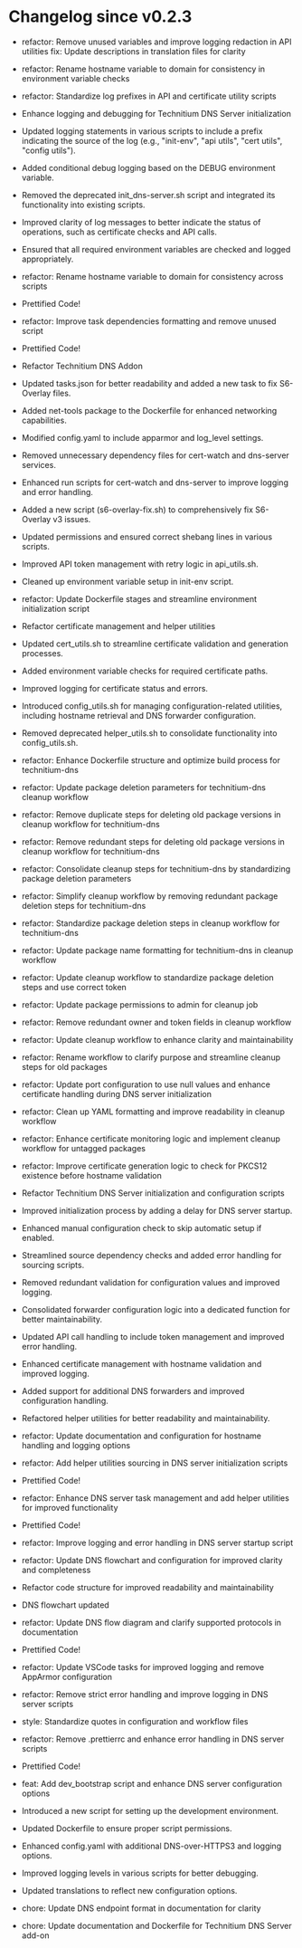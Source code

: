 # Changelog since v0.2.3
- refactor: Remove unused variables and improve logging redaction in API utilities
fix: Update descriptions in translation files for clarity 
- refactor: Rename hostname variable to domain for consistency in environment variable checks 
- refactor: Standardize log prefixes in API and certificate utility scripts 
- Enhance logging and debugging for Technitium DNS Server initialization

- Updated logging statements in various scripts to include a prefix indicating the source of the log (e.g., "init-env", "api utils", "cert utils", "config utils").
- Added conditional debug logging based on the DEBUG environment variable.
- Removed the deprecated init_dns-server.sh script and integrated its functionality into existing scripts.
- Improved clarity of log messages to better indicate the status of operations, such as certificate checks and API calls.
- Ensured that all required environment variables are checked and logged appropriately. 
- refactor: Rename hostname variable to domain for consistency across scripts 
- Prettified Code! 
- refactor: Improve task dependencies formatting and remove unused script 
- Prettified Code! 
- Refactor Technitium DNS Addon

- Updated tasks.json for better readability and added a new task to fix S6-Overlay files.
- Added net-tools package to the Dockerfile for enhanced networking capabilities.
- Modified config.yaml to include apparmor and log_level settings.
- Removed unnecessary dependency files for cert-watch and dns-server services.
- Enhanced run scripts for cert-watch and dns-server to improve logging and error handling.
- Added a new script (s6-overlay-fix.sh) to comprehensively fix S6-Overlay v3 issues.
- Updated permissions and ensured correct shebang lines in various scripts.
- Improved API token management with retry logic in api_utils.sh.
- Cleaned up environment variable setup in init-env script. 
- refactor: Update Dockerfile stages and streamline environment initialization script 
- Refactor certificate management and helper utilities

- Updated cert_utils.sh to streamline certificate validation and generation processes.
- Added environment variable checks for required certificate paths.
- Improved logging for certificate status and errors.
- Introduced config_utils.sh for managing configuration-related utilities, including hostname retrieval and DNS forwarder configuration.
- Removed deprecated helper_utils.sh to consolidate functionality into config_utils.sh. 
- refactor: Enhance Dockerfile structure and optimize build process for technitium-dns 
- refactor: Update package deletion parameters for technitium-dns cleanup workflow 
- refactor: Remove duplicate steps for deleting old package versions in cleanup workflow for technitium-dns 
- refactor: Remove redundant steps for deleting old package versions in cleanup workflow for technitium-dns 
- refactor: Consolidate cleanup steps for technitium-dns by standardizing package deletion parameters 
- refactor: Simplify cleanup workflow by removing redundant package deletion steps for technitium-dns 
- refactor: Standardize package deletion steps in cleanup workflow for technitium-dns 
- refactor: Update package name formatting for technitium-dns in cleanup workflow 
- refactor: Update cleanup workflow to standardize package deletion steps and use correct token 
- refactor: Update package permissions to admin for cleanup job 
- refactor: Remove redundant owner and token fields in cleanup workflow 
- refactor: Update cleanup workflow to enhance clarity and maintainability 
- refactor: Rename workflow to clarify purpose and streamline cleanup steps for old packages 
- refactor: Update port configuration to use null values and enhance certificate handling during DNS server initialization 
- refactor: Clean up YAML formatting and improve readability in cleanup workflow 
- refactor: Enhance certificate monitoring logic and implement cleanup workflow for untagged packages 
- refactor: Improve certificate generation logic to check for PKCS12 existence before hostname validation 
- Refactor Technitium DNS Server initialization and configuration scripts

- Improved initialization process by adding a delay for DNS server startup.
- Enhanced manual configuration check to skip automatic setup if enabled.
- Streamlined source dependency checks and added error handling for sourcing scripts.
- Removed redundant validation for configuration values and improved logging.
- Consolidated forwarder configuration logic into a dedicated function for better maintainability.
- Updated API call handling to include token management and improved error handling.
- Enhanced certificate management with hostname validation and improved logging.
- Added support for additional DNS forwarders and improved configuration handling.
- Refactored helper utilities for better readability and maintainability. 
- refactor: Update documentation and configuration for hostname handling and logging options 
- refactor: Add helper utilities sourcing in DNS server initialization scripts 
- Prettified Code! 
- refactor: Enhance DNS server task management and add helper utilities for improved functionality 
- Prettified Code! 
- refactor: Improve logging and error handling in DNS server startup script 
- refactor: Update DNS flowchart and configuration for improved clarity and completeness 
- Refactor code structure for improved readability and maintainability 
- DNS flowchart updated 
- refactor: Update DNS flow diagram and clarify supported protocols in documentation 
- Prettified Code! 
- refactor: Update VSCode tasks for improved logging and remove AppArmor configuration 
- refactor: Remove strict error handling and improve logging in DNS server scripts 
- style: Standardize quotes in configuration and workflow files 
- refactor: Remove .prettierrc and enhance error handling in DNS server scripts 
- Prettified Code! 
- feat: Add dev_bootstrap script and enhance DNS server configuration options

- Introduced a new script for setting up the development environment.
- Updated Dockerfile to ensure proper script permissions.
- Enhanced config.yaml with additional DNS-over-HTTPS3 and logging options.
- Improved logging levels in various scripts for better debugging.
- Updated translations to reflect new configuration options. 
- chore: Update DNS endpoint format in documentation for clarity 
- chore: Update documentation and Dockerfile for Technitium DNS Server add-on 
